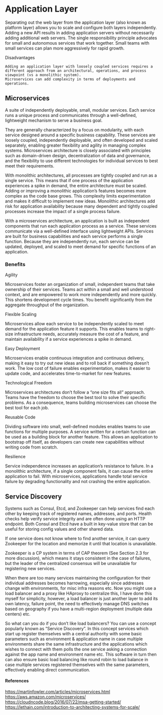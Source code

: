 # Application Layer

Separating out the web layer from the application layer (also known as platform layer) allows you to scale and configure both layers independently. Adding a new API results in adding application servers without necessarily adding additional web servers. The single responsibility principle advocates for small and autonomous services that work together. Small teams with small services can plan more aggressively for rapid growth.

Disadvantages

    Adding an application layer with loosely coupled services requires a different approach from an architectural, operations, and process viewpoint (vs a monolithic system).
    Microservices can add complexity in terms of deployments and operations.

## Microservices
A suite of independently deployable, small, modular services. Each service runs a unique process and communicates through a well-defined, lightweight mechanism to serve a business goal.

They are generally characterized by a focus on modularity, with each service designed around a specific business capability. These services are loosely coupled, independently deployable, and often developed and scaled separately, enabling greater flexibility and agility in managing complex systems. Microservices architecture is closely associated with principles such as domain-driven design, decentralization of data and governance, and the flexibility to use different technologies for individual services to best meet their requirements.

With monolithic architectures, all processes are tightly coupled and run as a single service. This means that if one process of the application experiences a spike in demand, the entire architecture must be scaled. Adding or improving a monolithic application’s features becomes more complex as the code base grows. This complexity limits experimentation and makes it difficult to implement new ideas. Monolithic architectures add risk for application availability because many dependent and tightly coupled processes increase the impact of a single process failure.

With a microservices architecture, an application is built as independent components that run each application process as a service. These services communicate via a well-defined interface using lightweight APIs. Services are built for business capabilities and each service performs a single function. Because they are independently run, each service can be updated, deployed, and scaled to meet demand for specific functions of an application.

### Benefits

Agility

Microservices foster an organization of small, independent teams that take ownership of their services. Teams act within a small and well understood context, and are empowered to work more independently and more quickly. This shortens development cycle times. You benefit significantly from the aggregate throughput of the organization.

Flexible Scaling

Microservices allow each service to be independently scaled to meet demand for the application feature it supports. This enables teams to right-size infrastructure needs, accurately measure the cost of a feature, and maintain availability if a service experiences a spike in demand.

Easy Deployment

Microservices enable continuous integration and continuous delivery, making it easy to try out new ideas and to roll back if something doesn’t work. The low cost of failure enables experimentation, makes it easier to update code, and accelerates time-to-market for new features.

Technological Freedom

Microservices architectures don’t follow a “one size fits all” approach. Teams have the freedom to choose the best tool to solve their specific problems. As a consequence, teams building microservices can choose the best tool for each job.

Reusable Code

Dividing software into small, well-defined modules enables teams to use functions for multiple purposes. A service written for a certain function can be used as a building block for another feature. This allows an application to bootstrap off itself, as developers can create new capabilities without writing code from scratch.

Resilience

Service independence increases an application’s resistance to failure. In a monolithic architecture, if a single component fails, it can cause the entire application to fail. With microservices, applications handle total service failure by degrading functionality and not crashing the entire application.


## Service Discovery

Systems such as Consul, Etcd, and Zookeeper can help services find each other by keeping track of registered names, addresses, and ports. Health checks help verify service integrity and are often done using an HTTP endpoint. Both Consul and Etcd have a built in key-value store that can be useful for storing config values and other shared data.

If one service does not know where to find another service, it can query Zookeeper for the location and memorize it until that location is unavailable.

Zookeeper is a CP system in terms of CAP theorem (See Section 2.3 for more discussion), which means it stays consistent in the case of failures, but the leader of the centralized consensus will be unavailable for registering new services.

When there are too many services maintaining the configuration for their individual addresses becomes harrowing, especially since addresses change with environments, for misc infra reasons etc. Now you might use a load balancer and a proxy like HAproxy to centralize this, I have done this myself for simplicity, however, a load balancer is just another layer to add its own latency, failure point, the need to effectively manage DNS switches based on geography if you have a multi-region deployment (multiple data centers) etc.

So what can you do if you don’t like load balancers? You can use a concept popularly known as “Service Discovery”. In this concept services which start up register themselves with a central authority with some basic parameters such as environment & application name in case multiple environments share the same infrastructure and the applications which wishes to connect with them polls the one service asking a connection against the app name and environment name etc. This software in turn then can also ensure basic load balancing like round robin to load balance in case multiple services registered themselves with the same parameters, effectively enabling direct communication.


#### References
https://martinfowler.com/articles/microservices.html
https://aws.amazon.com/microservices/
https://cloudncode.blog/2016/07/22/msa-getting-started/
https://lethain.com/introduction-to-architecting-systems-for-scale/